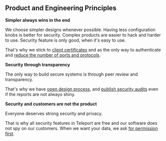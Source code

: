 ## Product and Engineering Principles

**Simpler always wins in the end**

We choose simpler designs whenever possible. Having less configuration knobs
is better for security. Complex products are easier to hack and harder
to use. Security feature is only good, when it's easy to use.

That's why we stick to [client certificates](https://goteleport.com/teleport/how-it-works/certificate-based-authentication-ssh-kubernetes/)
and as the only way to authenticate and [reduce the number of ports and protocols](https://github.com/gravitational/teleport/issues/5777).

**Security through transparency**

The only way to build secure systems is through peer review and transparency.

That's why we have [open design process](https://github.com/gravitational/teleport/pull/5135/files),
and [publish security audits](https://blog.doyensec.com/2020/03/02/gravitational-audit.html) even
if the reports are not always shiny.

**Security and customers are not the product**

Everyone deserves strong security and privacy.

That is why all security features in Teleport are free and our software does not spy on our customers.
When we want your data, we ask [for permission first](https://github.com/gravitational/teleport/pull/550).
